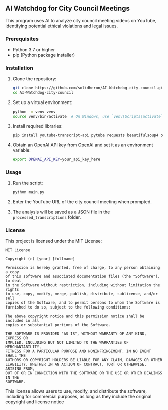 ## AI Watchdog for City Council Meetings

This program uses AI to analyze city council meeting videos on YouTube, identifying potential ethical violations and legal issues.

### Prerequisites

- Python 3.7 or higher
- pip (Python package installer)

### Installation

1. Clone the repository:
   ```bash
   git clone https://github.com/solidheron/AI-Watchdog-city-council.git
   cd AI-Watchdog-city-council
   ```

2. Set up a virtual environment:
   ```bash
   python -m venv venv
   source venv/bin/activate  # On Windows, use `venv\Scripts\activate`
   ```

3. Install required libraries:
   ```bash
   pip install youtube-transcript-api pytube requests beautifulsoup4 openai
   ```

4. Obtain an OpenAI API key from [OpenAI](https://openai.com/) and set it as an environment variable:
   ```bash
   export OPENAI_API_KEY=your_api_key_here
   ```

### Usage

1. Run the script:
   ```bash
   python main.py
   ```

2. Enter the YouTube URL of the city council meeting when prompted.

3. The analysis will be saved as a JSON file in the `processed_transcriptions` folder.

### License

This project is licensed under the MIT License:

```
MIT License

Copyright (c) [year] [fullname]

Permission is hereby granted, free of charge, to any person obtaining a copy
of this software and associated documentation files (the "Software"), to deal
in the Software without restriction, including without limitation the rights
to use, copy, modify, merge, publish, distribute, sublicense, and/or sell
copies of the Software, and to permit persons to whom the Software is
furnished to do so, subject to the following conditions:

The above copyright notice and this permission notice shall be included in all
copies or substantial portions of the Software.

THE SOFTWARE IS PROVIDED "AS IS", WITHOUT WARRANTY OF ANY KIND, EXPRESS OR
IMPLIED, INCLUDING BUT NOT LIMITED TO THE WARRANTIES OF MERCHANTABILITY,
FITNESS FOR A PARTICULAR PURPOSE AND NONINFRINGEMENT. IN NO EVENT SHALL THE
AUTHORS OR COPYRIGHT HOLDERS BE LIABLE FOR ANY CLAIM, DAMAGES OR OTHER
LIABILITY, WHETHER IN AN ACTION OF CONTRACT, TORT OR OTHERWISE, ARISING FROM,
OUT OF OR IN CONNECTION WITH THE SOFTWARE OR THE USE OR OTHER DEALINGS IN THE
SOFTWARE.
```

This license allows users to use, modify, and distribute the software, including for commercial purposes, as long as they include the original copyright and license notice
